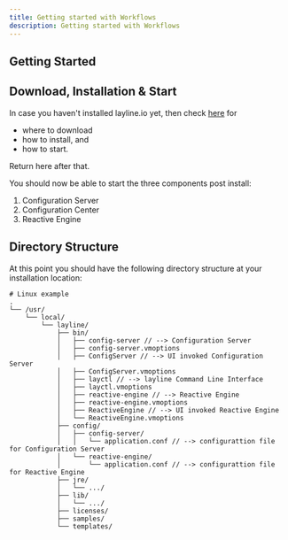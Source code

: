 ```yaml
---
title: Getting started with Workflows
description: Getting started with Workflows
---
```


## Getting Started

## Download, Installation & Start

In case you haven't installed layline.io yet, then check [here](/docs/quickstart/quickstart-overview) for
* where to download 
* how to install, and
* how to start. 

Return here after that.

You should now be able to start the three components post install:
1. Configuration Server
2. Configuration Center
3. Reactive Engine


## Directory Structure

At this point you should have the following directory structure at your installation location:


```
# Linux example
.
└── /usr/
    └── local/
        └── layline/
            ├── bin/
            │   ├── config-server // --> Configuration Server
            │   ├── config-server.vmoptions
            │   ├── ConfigServer // --> UI invoked Configuration Server
            │   ├── ConfigServer.vmoptions
            │   ├── layctl // --> layline Command Line Interface
            │   ├── layctl.vmoptions
            │   ├── reactive-engine // --> Reactive Engine
            │   ├── reactive-engine.vmoptions
            │   ├── ReactiveEngine // --> UI invoked Reactive Engine
            │   └── ReactiveEngine.vmoptions
            ├── config/
            │   ├── config-server/
            │   │   └── application.conf // --> configurattion file for Configuration Server
            │   └── reactive-engine/
            │       └── application.conf // --> configurattion file for Reactive Engine
            ├── jre/
            │   └── .../
            ├── lib/
            │   └── .../
            ├── licenses/
            ├── samples/
            └── templates/
```

